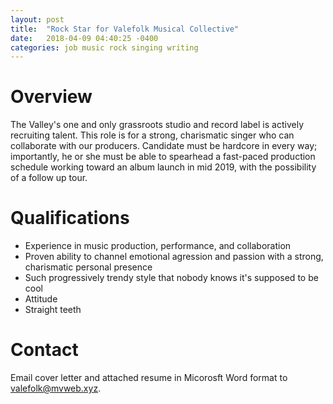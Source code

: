 ```yaml
---
layout: post
title:  "Rock Star for Valefolk Musical Collective"
date:   2018-04-09 04:40:25 -0400
categories: job music rock singing writing
---
```

# Overview
The Valley's one and only grassroots studio and record label is actively recruiting talent. This role is for a strong, charismatic singer who can collaborate with our producers. Candidate must be hardcore in every way; importantly, he or she must be able to spearhead a fast-paced production schedule working toward an album launch in mid 2019, with the possibility of a follow up tour.

# Qualifications
* Experience in music production, performance, and collaboration
* Proven ability to channel emotional agression and passion with a strong, charismatic personal presence
* Such progressively trendy style that nobody knows it's supposed to be cool
* Attitude
* Straight teeth

# Contact
Email cover letter and attached resume in Micorosft Word format to valefolk@mvweb.xyz.